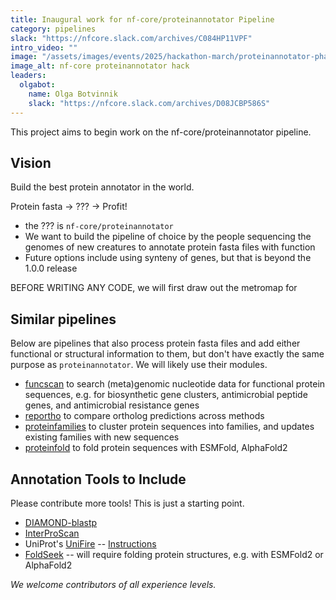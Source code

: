 ```yaml
---
title: Inaugural work for nf-core/proteinannotator Pipeline
category: pipelines
slack: "https://nfcore.slack.com/archives/C084HP11VPF"
intro_video: ""
image: "/assets/images/events/2025/hackathon-march/proteinannotator-phase1-collect-underpants.gif"
image_alt: nf-core proteinannotator hack
leaders:
  olgabot:
    name: Olga Botvinnik
    slack: "https://nfcore.slack.com/archives/D08JCBP586S"
---
```


This project aims to begin work on the nf-core/proteinannotator pipeline.

## Vision

Build the best protein annotator in the world.

Protein fasta -> ??? -> Profit!

- the ??? is `nf-core/proteinannotator`
- We want to build the pipeline of choice by the people sequencing the genomes of new creatures to annotate protein fasta files with function
- Future options include using synteny of genes, but that is beyond the 1.0.0 release

BEFORE WRITING ANY CODE, we will first draw out the metromap for

## Similar pipelines

Below are pipelines that also process protein fasta files and add either functional or structural information to them, but don't have exactly the same purpose as `proteinannotator`. We will likely use their modules.

- [funcscan](https://nf-co.re/funcscan/dev/) to search (meta)genomic nucleotide data for functional protein sequences, e.g. for biosynthetic gene clusters, antimicrobial peptide genes, and antimicrobial resistance genes
- [reportho](https://nf-co.re/reportho/dev/) to compare ortholog predictions across methods
- [proteinfamilies](https://nf-co.re/proteinfamilies/dev/) to cluster protein sequences into families, and updates existing families with new sequences
- [proteinfold](https://nf-co.re/proteinfold/1.1.1/) to fold protein sequences with ESMFold, AlphaFold2

## Annotation Tools to Include

Please contribute more tools! This is just a starting point.

- [DIAMOND-blastp](https://github.com/bbuchfink/diamond)
- [InterProScan](https://interproscan-docs.readthedocs.io/)
- UniProt's [UniFire](https://gitlab.ebi.ac.uk/uniprot-public/unifire) -- [Instructions](https://www.ebi.ac.uk/training/events/annotate-your-proteins-uniprot-functional-annotation-system-unifire/)
- [FoldSeek](https://github.com/steineggerlab/foldseek) -- will require folding protein structures, e.g. with ESMFold2 or AlphaFold2

_We welcome contributors of all experience levels._
